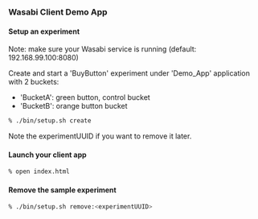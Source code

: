 ### Wasabi Client Demo App

#### Setup an experiment

Note: make sure your Wasabi service is running (default: 192.168.99.100:8080)

Create and start a 'BuyButton' experiment under 'Demo_App' application with 2 buckets:

* 'BucketA': green button, control bucket
* 'BucketB': orange button bucket

```bash
% ./bin/setup.sh create
```
Note the experimentUUID if you want to remove it later.

#### Launch your client app

```bash
% open index.html
```

#### Remove the sample experiment

```bash
% ./bin/setup.sh remove:<experimentUUID>
```